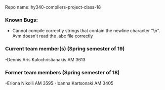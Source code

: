 Repo name: hy340-compilers-project-class-18

### Known Bugs:
- Cannot compile correctly strings that contain the newline character "\n". Avm doesn't read the .abc file correctly


### Current team member(s) (Spring semester of 19)
-Dennis Aris Kalochristianakis AM 3613


### Former team members (Spring semester of 18)
-Eriona Nikolli AM 3595
-Ioanna Kartsonaki AM 3405
